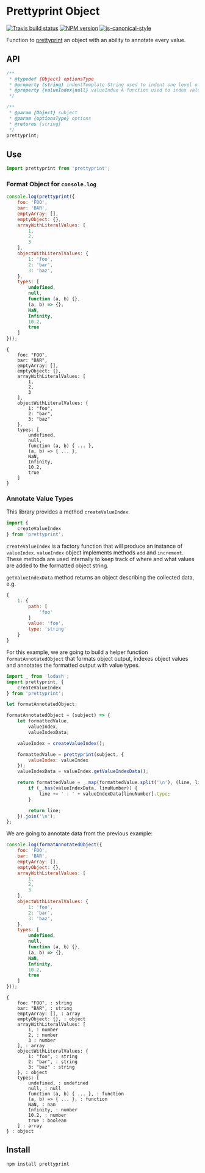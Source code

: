 # Prettyprint Object

[![Travis build status](http://img.shields.io/travis/gajus/pretty-print-object/master.svg?style=flat-square)](https://travis-ci.org/gajus/pretty-print-object)
[![NPM version](http://img.shields.io/npm/v/pretty-print-object.svg?style=flat-square)](https://www.npmjs.com/package/pretty-print-object)
[![js-canonical-style](https://img.shields.io/badge/code%20style-canonical-brightgreen.svg?style=flat-square)](https://github.com/gajus/canonical)

Function to [prettyprint](https://en.wikipedia.org/wiki/Prettyprint) an object with an ability to annotate every value.

## API

```js
/**
 * @typedef {Object} optionsType
 * @property {string} indentTemplate String used to indent one level of code (default: '    ').
 * @property {valueIndex|null} valueIndex A function used to index values in the object, the line of declaration in the output and the internal type of the value.
 */

/**
 * @param {Object} subject
 * @param {optionsType} options
 * @returns {string}
 */
prettyprint;
```

## Use

```js
import prettyprint from 'prettyprint';
```

### Format Object for `console.log`

```js
console.log(prettyprint({
    foo: 'FOO',
    bar: 'BAR',
    emptyArray: [],
    emptyObject: {},
    arrayWithLiteralValues: [
        1,
        2,
        3
    ],
    objectWithLiteralValues: {
        1: 'foo',
        2: 'bar',
        3: 'baz',
    },
    types: [
        undefined,
        null,
        function (a, b) {},
        (a, b) => {},
        NaN,
        Infinity,
        10.2,
        true
    ]
}));
```

```
{
    foo: "FOO",
    bar: "BAR",
    emptyArray: [],
    emptyObject: {},
    arrayWithLiteralValues: [
        1,
        2,
        3
    ],
    objectWithLiteralValues: {
        1: "foo",
        2: "bar",
        3: "baz"
    },
    types: [
        undefined,
        null,
        function (a, b) { ... },
        (a, b) => { ... },
        NaN,
        Infinity,
        10.2,
        true
    ]
}
```

### Annotate Value Types

This library provides a method `createValueIndex`.

```js
import {
    createValueIndex
} from 'prettyprint';
```

`createValueIndex` is a factory function that will produce an instance of `valueIndex`. `valueIndex` object implements methods `add` and `increment`. These methods are used internally to keep track of where and what values are added to the formatted object string.

`getValueIndexData` method returns an object describing the collected data, e.g.

```js
{
    1: {
        path: [
            'foo'
        ]
        value: 'foo',
        type: 'string'
    }
}
```

For this example, we are going to build a helper function `formatAnnotatedObject` that formats object output, indexes object values and annotates the formatted output with value types.

```js
import _ from 'lodash';
import prettyprint, {
    createValueIndex
} from 'prettyprint';

let formatAnnotatedObject;

formatAnnotatedObject = (subject) => {
    let formattedValue,
        valueIndex,
        valueIndexData;

    valueIndex = createValueIndex();

    formattedValue = prettyprint(subject, {
        valueIndex: valueIndex
    });
    valueIndexData = valueIndex.getValueIndexData();

    return formattedValue = _.map(formattedValue.split('\n'), (line, linuNumber) => {
        if (_.has(valueIndexData, linuNumber)) {
            line += ' : ' + valueIndexData[linuNumber].type;
        }

        return line;
    }).join('\n');
};
```

We are going to annotate data from the previous example:

```js
console.log(formatAnnotatedObject({
    foo: 'FOO',
    bar: 'BAR',
    emptyArray: [],
    emptyObject: {},
    arrayWithLiteralValues: [
        1,
        2,
        3
    ],
    objectWithLiteralValues: {
        1: 'foo',
        2: 'bar',
        3: 'baz',
    },
    types: [
        undefined,
        null,
        function (a, b) {},
        (a, b) => {},
        NaN,
        Infinity,
        10.2,
        true
    ]
}));
```

```
{
    foo: "FOO", : string
    bar: "BAR", : string
    emptyArray: [], : array
    emptyObject: {}, : object
    arrayWithLiteralValues: [
        1, : number
        2, : number
        3 : number
    ], : array
    objectWithLiteralValues: {
        1: "foo", : string
        2: "bar", : string
        3: "baz" : string
    }, : object
    types: [
        undefined, : undefined
        null, : null
        function (a, b) { ... }, : function
        (a, b) => { ... }, : function
        NaN, : nan
        Infinity, : number
        10.2, : number
        true : boolean
    ] : array
} : object
```

## Install

```sh
npm install prettyprint
```
